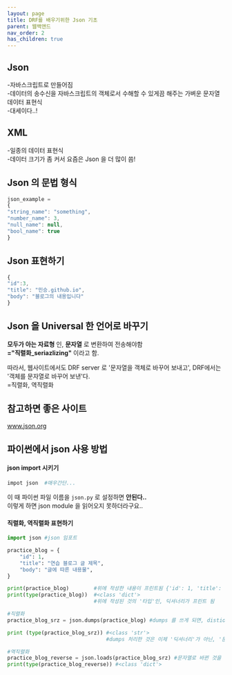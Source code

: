 ```yaml
---
layout: page
title: DRF를 배우기위한 Json 기초
parent: 웹백앤드
nav_order: 2
has_children: true
---
```


## Json 
-자바스크립트로 만들어짐  
-데이터의 송수신을 자바스크립트의 객체로서 수해할 수 있게끔 해주는 가벼운 문자열 데이터 표현식  
-대세이다..!  

## XML
-일종의 데이터 표현식  
-데이터 크기가 좀 커서 요즘은 Json 을 더 많이 씀!  

## Json 의 문법 형식  
```javascript
json_example = 
{
"string_name": "something",
"number_name": 3,
"null_name": null,
"bool_name": true
}
```
## Json 표현하기   
```javascript
{
"id":3,
"title": "민승.github.io",
"body": "블로그의 내용입니다"
}
```

## Json 을 Universal 한 언어로 바꾸기  
**모두가 아는 자료형** 인, **문자열** 로 변환하여 전송해야함  
**="직렬화_seriazlizing"** 이라고 함.  

따라서, 웹사이트에서도 DRF server 로 '문자열을 객체로 바꾸어 보내고', DRF에서는 '객체를 문자열로 바꾸어 보낸'다.  
=직렬화, 역직렬화  

## 참고하면 좋은 사이트  
www.json.org  

## 파이썬에서 json 사용 방법  
#### json import 시키기  

```python  
impot json  #매우간단...
```
이 때 파이썬 파일 이름을 `json.py` 로 설정하면 **안된다..**  
이렇게 하면 json module 을 읽어오지 못하더라구요..


#### 직렬화, 역직렬화 표현하기 
```python 
import json #json 임포트

practice_blog = {
    "id": 1,
    "title": "연습 블로그 글 제목",
    "body": "글에 따른 내용물",
}

print(practice_blog)        #위에 작성한 내용이 프린트됨 {'id': 1, 'title': '연습 블로그 글 제목', 'body': '글에 따른 내용물'}
print(type(practice_blog))  #<class 'dict'> 
                            #위에 작성된 것의 '타입'인, 딕셔너리가 프린트 됨 

#직렬화
practice_blog_srz = json.dumps(practice_blog) #dumps 를 쓰게 되면, distionary 타입을 ---> json 문자열로 바꾸어줌 

print (type(practice_blog_srz)) #<class 'str'>
                                #dumps 처리한 것은 이제 '딕셔너리'가 아닌, '문자열'로 프린트됨. 

#역직렬화
practice_blog_reverse = json.loads(practice_blog_srz) #문자열로 바뀐 것을 다시 딕셔너리로 바꾸어줌 
print(type(practice_blog_reverse)) #<class 'dict'>
```





